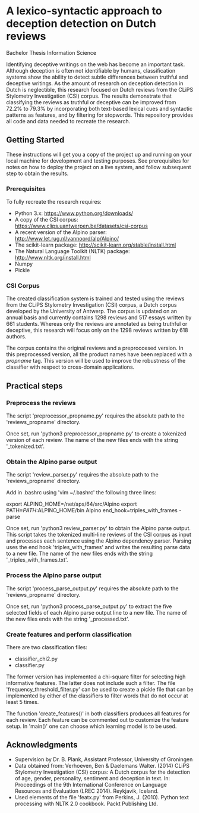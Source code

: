 # A lexico-syntactic approach to deception detection on Dutch reviews
Bachelor Thesis Information Science

Identifying deceptive writings on the web has become an important task. Although deception is often not identifiable by humans, classification systems show the ability to detect subtle differences between truthful and deceptive writings. As the amount of research on deception detection in Dutch is neglectible, this research focused on Dutch reviews from the CLiPS Stylometry Investigation (CSI) corpus. The results demonstrate that classifying the reviews as truthful or deceptive can be improved from 72.2% to 79.3% by incorporating both text-based lexical cues and syntactic patterns as features, and by filtering for stopwords. This repository provides all code and data needed to recreate the research.

## Getting Started

These instructions will get you a copy of the project up and running on your local machine for development and testing purposes. See prerequisites for notes on how to deploy the project on a live system, and follow subsequent step to obtain the results.

### Prerequisites

To fully recreate the research requires:
* Python 3.x: https://www.python.org/downloads/
* A copy of the CSI corpus: https://www.clips.uantwerpen.be/datasets/csi-corpus
* A recent version of the Alpino parser: http://www.let.rug.nl/vannoord/alp/Alpino/
* The scikit-learn package: http://scikit-learn.org/stable/install.html
* The Natural Language Toolkit (NLTK) package: http://www.nltk.org/install.html
* Numpy
* Pickle

### CSI Corpus

The created classification system is trained and tested using the reviews from the CLiPS Stylometry Investigation (CSI) corpus, a Dutch corpus developed by the University of Antwerp. The corpus is updated on an annual basis and currently contains 1298 reviews and 517 essays written by 661 students. Whereas only the reviews are annotated as being truthful or deceptive, this research will focus only on the 1298 reviews written by 618 authors. 

The corpus contains the original reviews and a preproccesed version. In this preprocessed version, all the product names have been replaced with a *propname* tag. This version will be used to improve the robustness of the classifier with respect to cross-domain applications.

## Practical steps

### Preprocess the reviews

The script 'preprocessor_propname.py' requires the absolute path to the 'reviews_propname' directory.

Once set, run 'python3 preprocessor_propname.py' to create a tokenized version of each review. The name of the new files ends with the string '_tokenized.txt'.

### Obtain the Alpino parse output

The script 'review_parser.py' requires the absolute path to the 'reviews_propname' directory.

Add in .bashrc using 'vim ~/.bashrc' the following three lines: 

export ALPINO_HOME=/net/aps/64/src/Alpino
export PATH=$PATH:$ALPINO_HOME/bin
Alpino end_hook=triples_with_frames -parse

Once set, run 'python3 review_parser.py' to obtain the Alpino parse output. This script takes the tokenized multi-line reviews of the CSI corpus as input and processes each sentence using the Alpino dependency parser. Parsing uses the end hook 'triples_with_frames' and writes the resulting parse data to a new file. The name of the new files ends with the string '_triples_with_frames.txt'.

### Process the Alpino parse output

The script 'process_parse_output.py' requires the absolute path to the 'reviews_propname' directory.

Once set, run 'python3 process_parse_output.py' to extract the five selected fields of each Alpino parse output line to a new file. The name of the new files ends with the string '_processed.txt'.

### Create features and perform classification

There are two classification files:
* classifier_chi2.py
* classifier.py

The former version has implemented a chi-square filter for selecting high informative features. The latter does not include such a filter. The file 'frequency_threshold_filter.py' can be used to create a pickle file that can be implemented by either of the classifiers to filter words that do not occur at least 5 times.

The function 'create_features()' in both classifiers produces all features for each review. Each feature can be commented out to customize the feature setup. In 'main()' one can choose which learning model is to be used.

## Acknowledgments

* Supervision by Dr. B. Plank, Assistant Professor, University of Groningen
* Data obtained from: Verhoeven, Ben & Daelemans Walter. (2014) CLiPS Stylometry Investigation (CSI) corpus: A Dutch corpus for the detection of age, gender, personality, sentiment and deception in text. In: Proceedings of the 9th International Conference on Language Resources and Evaluation (LREC 2014). Reykjavik, Iceland.
* Used elements of the file 'featx.py' from Perkins, J. (2010). Python text processing with NLTK 2.0 cookbook. Packt Publishing Ltd.

